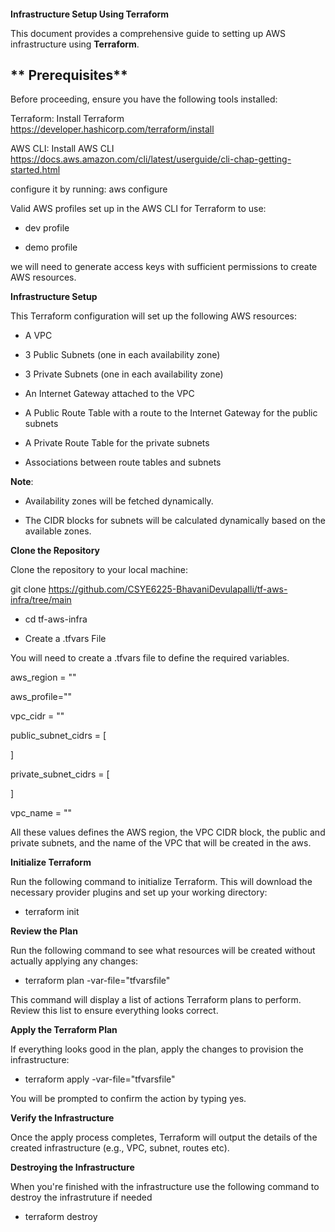 ####
**Infrastructure Setup Using Terraform**

This document provides a comprehensive guide to setting up AWS infrastructure using **Terraform**.


## ** Prerequisites**
Before proceeding, ensure you have the following tools installed:

Terraform: Install Terraform https://developer.hashicorp.com/terraform/install

AWS CLI: Install AWS CLI https://docs.aws.amazon.com/cli/latest/userguide/cli-chap-getting-started.html

configure it by running:  aws configure

Valid AWS profiles set up in the AWS CLI for Terraform to use:

- dev profile

- demo profile

we will need to generate access keys with sufficient permissions to create AWS resources.

**Infrastructure Setup**

This Terraform configuration will set up the following AWS resources:

- A VPC

- 3 Public Subnets (one in each availability zone)

- 3 Private Subnets (one in each availability zone)

- An Internet Gateway attached to the VPC

- A Public Route Table with a route to the Internet Gateway for the public subnets

- A Private Route Table for the private subnets

- Associations between route tables and subnets

**Note**:

- Availability zones will be fetched dynamically.

- The CIDR blocks for subnets will be calculated dynamically based on the available zones.

**Clone the Repository**

Clone the repository to your local machine:

git clone https://github.com/CSYE6225-BhavaniDevulapalli/tf-aws-infra/tree/main

- cd tf-aws-infra

- Create a .tfvars File

You will need to create a .tfvars file to define the required variables. 

aws_region = ""

aws_profile=""

vpc_cidr = ""

public_subnet_cidrs = [
 
]

private_subnet_cidrs = [
  
]

vpc_name = ""

All these values defines the AWS region, the VPC CIDR block, the public and private subnets, and the name of the VPC that will be created in the aws.

**Initialize Terraform**

Run the following command to initialize Terraform. This will download the necessary provider plugins and set up your working directory:

- terraform init

**Review the Plan**

Run the following command to see what resources will be created without actually applying any changes:

- terraform plan -var-file="tfvarsfile"

This command will display a list of actions Terraform plans to perform. Review this list to ensure everything looks correct.

**Apply the Terraform Plan**

If everything looks good in the plan, apply the changes to provision the infrastructure:

- terraform apply -var-file="tfvarsfile"

You will be prompted to confirm the action by typing yes.

**Verify the Infrastructure**

Once the apply process completes, Terraform will output the details of the created infrastructure (e.g., VPC, subnet, routes etc). 

**Destroying the Infrastructure**

When you're finished with the infrastructure use the following command to destroy the infrastruture if needed

- terraform destroy
